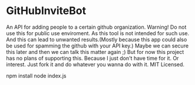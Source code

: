 # GitHubInviteBot
An API for adding people to a certain github organization.
Warning! Do not use this for public use enviroment. As this tool is not intended for such use.
And this can lead to unwanted results.(Mostly because this app could also be used for spamming the github with your API key.)
Maybe we can secure this later and then we can talk this matter again ;)
But for now this project has no plans of supporting this. Because I just don't have time for it. Or interest.
Just fork it and do whatever you wanna do with it. MIT Licensed.

npm install
node index.js
